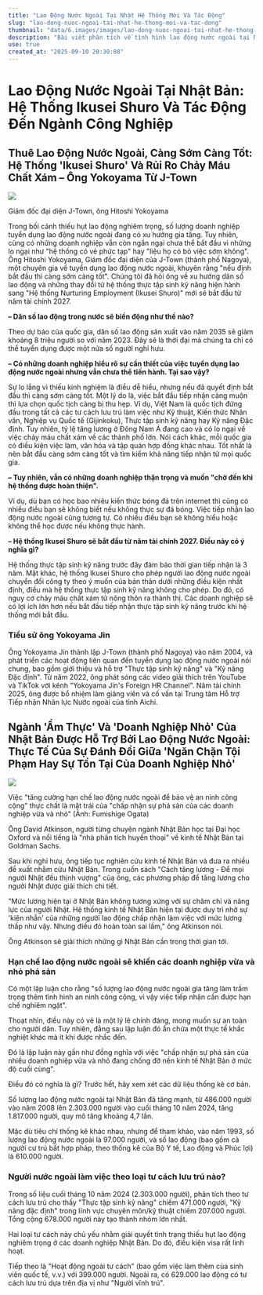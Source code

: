 ```yaml
---
title: "Lao Động Nước Ngoài Tại Nhật Hệ Thống Mới Và Tác Động"
slug: "lao-dong-nuoc-ngoai-tai-nhat-he-thong-moi-va-tac-dong"
thumbnail: "data/6.images/images/lao-dong-nuoc-ngoai-tai-nhat-he-thong-moi-va-tac-dong.webp"
description: "Bài viết phân tích về tình hình lao động nước ngoài tại Nhật Bản, khuyến nghị từ chuyên gia về tuyển dụng sớm, những rủi ro của hệ thống Ikusei Shuro mới và vai trò thiết yếu của lao động nước ngoài đối với các doanh nghiệp nhỏ."
use: true
created_at: "2025-09-10 20:30:08"
---
```


# Lao Động Nước Ngoài Tại Nhật Bản: Hệ Thống Ikusei Shuro Và Tác Động Đến Ngành Công Nghiệp

## Thuê Lao Động Nước Ngoài, Càng Sớm Càng Tốt: Hệ Thống 'Ikusei Shuro' Và Rủi Ro Chảy Máu Chất Xám – Ông Yokoyama Từ J-Town

![](/images/20250910-00000004-nagasaki-000-1-view.webp)

Giám đốc đại diện J-Town, ông Hitoshi Yokoyama

Trong bối cảnh thiếu hụt lao động nghiêm trọng, số lượng doanh nghiệp tuyển dụng lao động nước ngoài đang có xu hướng gia tăng. Tuy nhiên, cũng có những doanh nghiệp vẫn còn ngần ngại chưa thể bắt đầu vì những lo ngại như "hệ thống có vẻ phức tạp" hay "liệu họ có bỏ việc sớm không". Ông Hitoshi Yokoyama, Giám đốc đại diện của J-Town (thành phố Nagoya), một chuyên gia về tuyển dụng lao động nước ngoài, khuyên rằng "nếu định bắt đầu thì càng sớm càng tốt". Chúng tôi đã hỏi ông về xu hướng dân số lao động và những thay đổi từ hệ thống thực tập sinh kỹ năng hiện hành sang "Hệ thống Nurturing Employment (Ikusei Shuro)" mới sẽ bắt đầu từ năm tài chính 2027.

**– Dân số lao động trong nước sẽ biến động như thế nào?**

Theo dự báo của quốc gia, dân số lao động sản xuất vào năm 2035 sẽ giảm khoảng 8 triệu người so với năm 2023. Đây sẽ là thời đại mà chúng ta chỉ có thể tuyển dụng được một nửa số người nghỉ hưu.

**– Có những doanh nghiệp hiểu rõ sự cần thiết của việc tuyển dụng lao động nước ngoài nhưng vẫn chưa thể tiến hành. Tại sao vậy?**

Sự lo lắng vì thiếu kinh nghiệm là điều dễ hiểu, nhưng nếu đã quyết định bắt đầu thì càng sớm càng tốt. Một lý do là, việc bắt đầu tiếp nhận càng muộn thì lựa chọn quốc tịch càng bị thu hẹp. Ví dụ, Việt Nam là quốc tịch đứng đầu trong tất cả các tư cách lưu trú làm việc như Kỹ thuật, Kiến thức Nhân văn, Nghiệp vụ Quốc tế (Gijinkoku), Thực tập sinh kỹ năng hay Kỹ năng Đặc định. Tuy nhiên, tỷ lệ tăng lương ở Đông Nam Á đang cao và có lo ngại về việc chảy máu chất xám về các thành phố lớn. Nói cách khác, mỗi quốc gia có điều kiện việc làm, văn hóa và tập quán hợp đồng khác nhau. Tốt nhất là nên bắt đầu càng sớm càng tốt và tìm kiếm khả năng tiếp nhận từ mọi quốc gia.

**– Tuy nhiên, vẫn có những doanh nghiệp thận trọng và muốn "chờ đến khi hệ thống được hoàn thiện".**

Ví dụ, dù bạn có học bao nhiêu kiến thức bóng đá trên internet thì cũng có nhiều điều bạn sẽ không biết nếu không thực sự đá bóng. Việc tiếp nhận lao động nước ngoài cũng tương tự. Có nhiều điều bạn sẽ không hiểu hoặc không thể học được nếu không thực hành.

**– Hệ thống Ikusei Shuro sẽ bắt đầu từ năm tài chính 2027. Điều này có ý nghĩa gì?**

Hệ thống thực tập sinh kỹ năng trước đây đảm bảo thời gian tiếp nhận là 3 năm. Mặt khác, hệ thống Ikusei Shuro cho phép người lao động nước ngoài chuyển đổi công ty theo ý muốn của bản thân dưới những điều kiện nhất định, điều mà hệ thống thực tập sinh kỹ năng không cho phép. Do đó, có nguy cơ chảy máu chất xám từ nông thôn ra thành thị. Các doanh nghiệp sẽ có lợi ích lớn hơn nếu bắt đầu tiếp nhận thực tập sinh kỹ năng trước khi hệ thống mới bắt đầu.

### Tiểu sử ông Yokoyama Jin

Ông Yokoyama Jin thành lập J-Town (thành phố Nagoya) vào năm 2004, và phát triển các hoạt động liên quan đến tuyển dụng lao động nước ngoài nói chung, bao gồm giới thiệu và hỗ trợ "Thực tập sinh kỹ năng" và "Kỹ năng Đặc định". Từ năm 2022, ông phát sóng các video giải thích trên YouTube và TikTok với kênh "Yokoyama Jin's Foreign HR Channel". Năm tài chính 2025, ông được bổ nhiệm làm giảng viên và cố vấn tại Trung tâm Hỗ trợ Tiếp nhận Nhân lực Nước ngoài của tỉnh Aichi.

## Ngành 'Ẩm Thực' Và 'Doanh Nghiệp Nhỏ' Của Nhật Bản Được Hỗ Trợ Bởi Lao Động Nước Ngoài: Thực Tế Của Sự Đánh Đổi Giữa 'Ngăn Chặn Tội Phạm Hay Sự Tồn Tại Của Doanh Nghiệp Nhỏ'

![](/images/20250910-00903053-toyo-000-1-view.webp)

Việc "tăng cường hạn chế lao động nước ngoài để bảo vệ an ninh công cộng" thực chất là mặt trái của "chấp nhận sự phá sản của các doanh nghiệp vừa và nhỏ" (Ảnh: Fumishige Ogata)

Ông David Atkinson, người từng chuyên ngành Nhật Bản học tại Đại học Oxford và nổi tiếng là "nhà phân tích huyền thoại" về kinh tế Nhật Bản tại Goldman Sachs.

Sau khi nghỉ hưu, ông tiếp tục nghiên cứu kinh tế Nhật Bản và đưa ra nhiều đề xuất nhằm cứu Nhật Bản. Trong cuốn sách "Cách tăng lương - Để mọi người Nhật đều thịnh vượng" của ông, các phương pháp để tăng lương cho người Nhật được giải thích chi tiết.

"Mức lương hiện tại ở Nhật Bản không tương xứng với sự chăm chỉ và năng lực của người Nhật. Hệ thống kinh tế Nhật Bản hiện tại được duy trì nhờ sự 'kiên nhẫn' của những người lao động chấp nhận làm việc với mức lương thấp như vậy. Nhưng điều đó hoàn toàn sai lầm," ông Atkinson nói.

Ông Atkinson sẽ giải thích những gì Nhật Bản cần trong thời gian tới.

### Hạn chế lao động nước ngoài sẽ khiến các doanh nghiệp vừa và nhỏ phá sản

Có một lập luận cho rằng "số lượng lao động nước ngoài gia tăng làm trầm trọng thêm tình hình an ninh công cộng, vì vậy việc tiếp nhận cần được hạn chế nghiêm ngặt".

Thoạt nhìn, điều này có vẻ là một lý lẽ chính đáng, mong muốn sự an toàn cho người dân. Tuy nhiên, đằng sau lập luận đó ẩn chứa một thực tế khắc nghiệt khác mà ít khi được nhắc đến.

Đó là lập luận này gần như đồng nghĩa với việc "chấp nhận sự phá sản của nhiều doanh nghiệp vừa và nhỏ đang chống đỡ nền kinh tế Nhật Bản ở mức độ cuối cùng".

Điều đó có nghĩa là gì? Trước hết, hãy xem xét các dữ liệu thống kê cơ bản.

Số lượng lao động nước ngoài tại Nhật Bản đã tăng mạnh, từ 486.000 người vào năm 2008 lên 2.303.000 người vào cuối tháng 10 năm 2024, tăng 1.817.000 người, quy mô tăng khoảng 4,7 lần.

Mặc dù tiêu chí thống kê khác nhau, nhưng để tham khảo, vào năm 1993, số lượng lao động nước ngoài là 97.000 người, và số lao động (bao gồm cả người cư trú bất hợp pháp, theo thống kê của Bộ Y tế, Lao động và Phúc lợi) là 610.000 người.

### Người nước ngoài làm việc theo loại tư cách lưu trú nào?

Trong số liệu cuối tháng 10 năm 2024 (2.303.000 người), phân tích theo tư cách lưu trú cho thấy "Thực tập sinh kỹ năng" chiếm 471.000 người, "Kỹ năng đặc định" trong lĩnh vực chuyên môn/kỹ thuật chiếm 207.000 người. Tổng cộng 678.000 người này tạo thành nhóm lớn nhất.

Hai loại tư cách này chủ yếu nhằm giải quyết tình trạng thiếu hụt lao động nghiêm trọng ở các doanh nghiệp Nhật Bản. Do đó, điều kiện visa rất linh hoạt.

Tiếp theo là "Hoạt động ngoài tư cách" (bao gồm việc làm thêm của sinh viên quốc tế, v.v.) với 399.000 người. Ngoài ra, có 629.000 lao động có tư cách lưu trú dựa trên địa vị như "Người vĩnh trú".